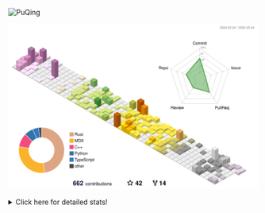 ![PuQing](https://user-images.githubusercontent.com/27223114/171565019-9a56fae6-b08b-421f-99db-7e830da42371.png)

![](./profile-3d-contrib/profile-season-animate.svg)

<details>
<summary>Click here for detailed stats!</summary>

<!--START_SECTION:waka-->
![Lines of code](https://img.shields.io/badge/From%20Hello%20World%20I%27ve%20Written-2.1%20million%20lines%20of%20code-blue)

**🐱 My GitHub Data** 

> 📦 439.1 kB Used in GitHub's Storage 
 > 
> 🏆 111 Contributions in the Year 2025
 > 
> 🚫 Not Opted to Hire
 > 
> 📜 45 Public Repositories 
 > 
> 🔑 33 Private Repositories 
 > 
**I'm an Early 🐤** 

```text
🌞 Morning                642 commits         ██░░░░░░░░░░░░░░░░░░░░░░░   07.11 % 
🌆 Daytime                4035 commits        ███████████░░░░░░░░░░░░░░   44.69 % 
🌃 Evening                2142 commits        ██████░░░░░░░░░░░░░░░░░░░   23.72 % 
🌙 Night                  2210 commits        ██████░░░░░░░░░░░░░░░░░░░   24.48 % 
```


📊 **This Week I Spent My Time On** 

```text
💬 Programming Languages: 
CLI                      5 hrs 40 mins       ████░░░░░░░░░░░░░░░░░░░░░   16.29 % 
Other                    4 hrs 49 mins       ███░░░░░░░░░░░░░░░░░░░░░░   13.83 % 
Python                   3 hrs 35 mins       ███░░░░░░░░░░░░░░░░░░░░░░   10.30 % 
C++                      3 hrs 20 mins       ██░░░░░░░░░░░░░░░░░░░░░░░   09.57 % 
Lua                      3 hrs 16 mins       ██░░░░░░░░░░░░░░░░░░░░░░░   09.40 % 

🔥 Editors: 
VS Code                  16 hrs 54 mins      ████████████░░░░░░░░░░░░░   48.51 % 
Ghostty                  5 hrs 40 mins       ████░░░░░░░░░░░░░░░░░░░░░   16.29 % 
Arc                      3 hrs 59 mins       ███░░░░░░░░░░░░░░░░░░░░░░   11.47 % 
Telegram                 3 hrs 5 mins        ██░░░░░░░░░░░░░░░░░░░░░░░   08.89 % 
Obsidian                 1 hr 52 mins        █░░░░░░░░░░░░░░░░░░░░░░░░   05.38 % 

💻 Operating System: 
Mac                      22 hrs 8 mins       ████████████████░░░░░░░░░   63.55 % 
WSL                      9 hrs 49 mins       ███████░░░░░░░░░░░░░░░░░░   28.19 % 
Linux                    2 hrs 52 mins       ██░░░░░░░░░░░░░░░░░░░░░░░   08.26 % 
```


<!--END_SECTION:waka-->
</details>
